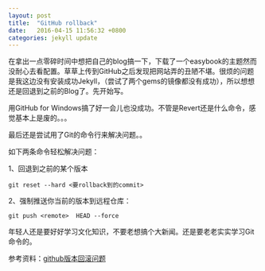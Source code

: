 ```yaml
---
layout: post
title:  "GitHub rollback"
date:   2016-04-15 11:56:32 +0800
categories: jekyll update
---
```

在拿出一点零碎时间中想把自己的blog搞一下，下载了一个easybook的主题然而没耐心去看配置。草草上传到GitHub之后发现把网站弄的丑陋不堪。很烦的问题是我这边没有安装成功Jekyll，（尝试了两个gems的镜像都没有成功），所以想想还是回退到之前的Blog了。先开始写。

用GitHub for Windows搞了好一会儿也没成功。不管是Revert还是什么命令，感觉基本上是废的。。。

最后还是尝试用了Git的命令行来解决问题。。



如下两条命令轻松解决问题：

1、回退到之前的某个版本

`git reset --hard <要rollback到的commit>`

2、强制推送你当前的版本到远程仓库：

`git push <remote>  HEAD --force`


年轻人还是要好好学习文化知识，不要老想搞个大新闻。还是要老老实实学习Git命令的。



参考资料：[github版本回滚问题][ref-20160415-01]



[ref-20160415-01]: http://www.oschina.net/question/590228_102985
